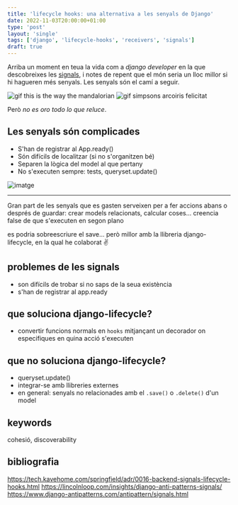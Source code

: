 ```yaml
---                                                                             
title: 'lifecycle hooks: una alternativa a les senyals de Django'
date: 2022-11-03T20:00:00+01:00
type: 'post'
layout: 'single'
tags: ['django', 'lifecycle-hooks', 'receivers', 'signals']
draft: true
---
```


Arriba un moment en teua la vida com a *django developer* en la que descobreixes les [signals](https://docs.djangoproject.com/en/4.1/topics/signals/), i notes de repent que el món seria un lloc millor si hi hagueren més senyals. Les senyals són el camí a seguir.

![gif this is the way the mandalorian](https://media.tenor.com/kwNTRoTGO18AAAAd/this-is-the-way-mandalorian.gif)
![gif simpsons arcoiris felicitat](https://media.tenor.com/zRJacV32WpYAAAAd/arcoiris-felicidad.gif)

Però *no es oro todo lo que reluce*.

## Les senyals són complicades
 - S'han de registrar al App.ready()
 - Són difícils de localitzar (si no s'organitzen bé)
 - Separen la lògica del model al que pertany
 - No s'executen sempre: tests, queryset.update()

![imatge](https://user-images.githubusercontent.com/7394684/216316597-3415ca74-4b07-46ee-9dbf-37a87bf7567d.png)


---


Gran part de les senyals que es gasten serveixen per a fer accions abans o després de guardar: crear models relacionats, calcular coses...
creencia false de que s'executen en segon plano

es podria sobreescriure el save... però millor amb la llibreria django-lifecycle, en la qual he colaborat :v: 


## problemes de les signals
 - son difícils de trobar si no saps de la seua existència
 - s'han de registrar al app.ready

## que soluciona django-lifecycle?
 - convertir funcions normals en `hooks` mitjançant un decorador on especifiques en quina acció s'executen

## que no soluciona django-lifecycle?
 - queryset.update()
 - integrar-se amb llibreries externes
 - en general: senyals no relacionades amb el `.save()` o `.delete()` d'un model


## keywords

cohesió, discoverability


## bibliografia

https://tech.kavehome.com/springfield/adr/0016-backend-signals-lifecycle-hooks.html
https://lincolnloop.com/insights/django-anti-patterns-signals/
https://www.django-antipatterns.com/antipattern/signals.html

